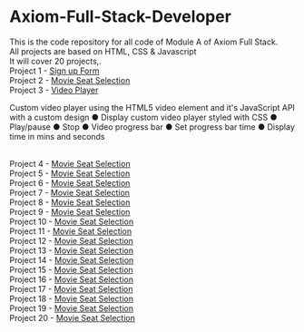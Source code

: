 # Axiom-Full-Stack-Developer
 This is the code repository for all code of Module A of Axiom Full Stack.
 <br>All projects are based on HTML, CSS & Javascript
 <br>It will cover 20 projects,.
 <br>Project 1 - <a href="https://github.com/UsamaQadeer05/Axiom-Full-Stack-Developer/tree/master/Project1-Signup-Form">Sign up Form</a>
 <br>Project 2 - <a href="#">Movie Seat Selection</a>
 <br>Project 3 - <a href="#">Video Player</a>
 <p>Custom video player using the HTML5 video element and it's JavaScript API with a
custom design
● Display custom video player styled with CSS
● Play/pause
● Stop
● Video progress bar
● Set progress bar time
● Display time in mins and seconds</p>
 <br>Project 4 - <a href="#">Movie Seat Selection</a>
 <br>Project 5 - <a href="#">Movie Seat Selection</a>
 <br>Project 6 - <a href="#">Movie Seat Selection</a>
 <br>Project 7 - <a href="#">Movie Seat Selection</a>
 <br>Project 8 - <a href="#">Movie Seat Selection</a>
 <br>Project 9 - <a href="#">Movie Seat Selection</a>
 <br>Project 10 - <a href="#">Movie Seat Selection</a>
 <br>Project 11 - <a href="#">Movie Seat Selection</a>
 <br>Project 12 - <a href="#">Movie Seat Selection</a>
 <br>Project 13 - <a href="#">Movie Seat Selection</a>
 <br>Project 14 - <a href="#">Movie Seat Selection</a>
 <br>Project 15 - <a href="#">Movie Seat Selection</a>
 <br>Project 16 - <a href="#">Movie Seat Selection</a>
 <br>Project 17 - <a href="#">Movie Seat Selection</a>
 <br>Project 18 - <a href="#">Movie Seat Selection</a>
 <br>Project 19 - <a href="#">Movie Seat Selection</a>
 <br>Project 20 - <a href="#">Movie Seat Selection</a>
